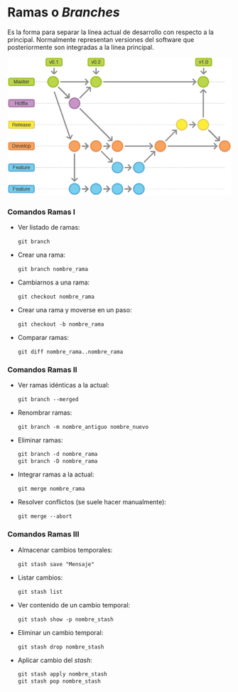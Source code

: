 # Ramas o *Branches*

Es la forma para separar la línea actual de desarrollo con respecto
a la principal. Normalmente representan versiones del software que
posteriormente son integradas a la línea principal.

![Ramas](imagen/Ramas.png)

### Comandos Ramas I

* Ver listado de ramas:

  `git branch`

* Crear una rama:

  `git branch nombre_rama`

* Cambiarnos a una rama:

  `git checkout nombre_rama`

* Crear una rama y moverse en un paso:

  `git checkout -b nombre_rama`

* Comparar ramas:

  `git diff nombre_rama..nombre_rama`

### Comandos Ramas II

* Ver ramas idénticas a la actual:

  `git branch --merged`

* Renombrar ramas:

  `git branch -m nombre_antiguo nombre_nuevo`

* Eliminar ramas:

  ~~~
  git branch -d nombre_rama
  git branch -D nombre_rama
  ~~~

* Integrar ramas a la actual:

  `git merge nombre_rama`

* Resolver conflictos (se suele hacer manualmente):

  `git merge --abort`

### Comandos Ramas III

* Almacenar cambios temporales:

  `git stash save "Mensaje"`

* Listar cambios:

  `git stash list`

* Ver contenido de un cambio temporal:

  `git stash show -p nombre_stash`

* Eliminar un cambio temporal:

  `git stash drop nombre_stash`

* Aplicar cambio del *stash*:

  ~~~
  git stash apply nombre_stash
  git stash pop nombre_stash
  ~~~
